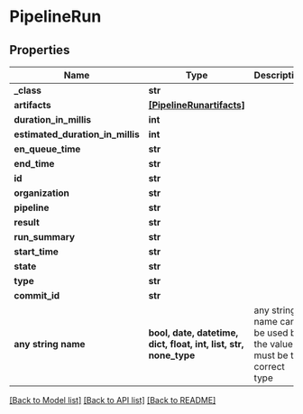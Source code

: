 # PipelineRun


## Properties
Name | Type | Description | Notes
------------ | ------------- | ------------- | -------------
**_class** | **str** |  | [optional] 
**artifacts** | [**[PipelineRunartifacts]**](PipelineRunartifacts.md) |  | [optional] 
**duration_in_millis** | **int** |  | [optional] 
**estimated_duration_in_millis** | **int** |  | [optional] 
**en_queue_time** | **str** |  | [optional] 
**end_time** | **str** |  | [optional] 
**id** | **str** |  | [optional] 
**organization** | **str** |  | [optional] 
**pipeline** | **str** |  | [optional] 
**result** | **str** |  | [optional] 
**run_summary** | **str** |  | [optional] 
**start_time** | **str** |  | [optional] 
**state** | **str** |  | [optional] 
**type** | **str** |  | [optional] 
**commit_id** | **str** |  | [optional] 
**any string name** | **bool, date, datetime, dict, float, int, list, str, none_type** | any string name can be used but the value must be the correct type | [optional]

[[Back to Model list]](../README.md#documentation-for-models) [[Back to API list]](../README.md#documentation-for-api-endpoints) [[Back to README]](../README.md)


